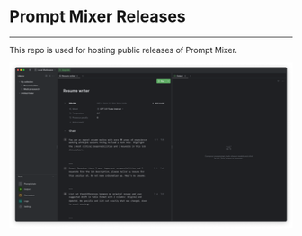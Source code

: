 # Prompt Mixer Releases
---

This repo is used for hosting public releases of Prompt Mixer.

![OS X.png](resources%2FOS%20X.png)